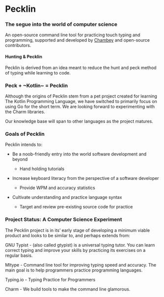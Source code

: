 # Pecklin
### The segue into the world of computer science 

An open-source command line tool for practicing touch typing and programming, supported and developed by [Chambey](https://chambey.com/about/ "The public interest technology company") and open-source contributors.

#### Hunting & Pecklin
Pecklin is derived from an idea meant to reduce the hunt and peck method of typing while learning to code.


### Peck + ~Kotlin~ = Pecklin

Although the origins of Pecklin stem from a pet project created for learning The Kotlin Programming Language, we have switched to primarily focus on using Go for the short term. We are looking forward to experimenting with the Charm libraries.

Our knowledge base will span to other languages as the project matures. 

### Goals of Pecklin

Pecklin intends to:

* Be a noob-friendly entry into the world software development and beyond
	- Hand holding tutorials

* Increase keyboard literacy from the perspective of a software developer
	- Provide WPM and accuracy statistics
* Cultivate understanding and practice language syntax
	- Target and review pre-existing source code for practice

### Project Status: A Computer Science Experiment

The Pecklin project is in its’ early stage of developing a minimum viable product and looks to be similar to, and perhaps extends from:

GNU Typist - (also called gtypist) is a universal typing tutor. You can learn correct typing and improve your skills by practicing its exercises on a regular basis.

Mltype - Command line tool for improving typing speed and accuracy. The main goal is to help programmers practice programming languages.

Typing.io - Typing Practice for Programmers

Charm - We build tools to make the command line glamorous.
